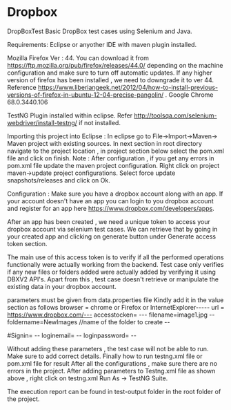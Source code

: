 # Dropbox
DropBoxTest
Basic DropBox test cases using Selenium and Java.

Requirements:
Eclipse or anyother IDE with maven plugin installed.

Mozilla Firefox Ver : 44. You can download it from https://ftp.mozilla.org/pub/firefox/releases/44.0/ depending on the machine configuration and make sure to turn off automatic updates. If any higher version of firefox has been installed , we need to downgrade it to ver 44. Reference https://www.liberiangeek.net/2012/04/how-to-install-previous-versions-of-firefox-in-ubuntu-12-04-precise-pangolin/ . Google Chrome 68.0.3440.106

TestNG Plugin installed within eclipse. Refer http://toolsqa.com/selenium-webdriver/install-testng/ if not installed.

Importing this project into Eclipse :
In eclipse go to File->Import->Maven-> Maven project with existing sources. In next section in root directory navigate to the project location , in project section below select the pom.xml file and click on finish.
Note : After configuration , if you get any errors in pom.xml file update the maven project configuration. Right click on project maven->update project configurations. Select force update snapshots/releases and click on Ok.

Configuration :
Make sure you have a dropbox account along with an app. If your account doesn't have an app you can login to you dropbox account and register for an app here https://www.dropbox.com/developers/apps.

After an app has been created , we need a unique token to access your dropbox account via selenium test cases. We can retrieve that by going in your created app and clicking on generate button under Generate access token section.

The main use of this access token is to verify if all the performed operations functionally were actually working from the backend. Test case only verifies if any new files or folders added were actually added by verifying it using DBXV2 API's. Apart from this , test case doesn't retrieve or manipulate the existing data in your dropbox account.

parameters must be given from data.properties file Kindly add it in the value section as follows browser = chrome or Firefox or InternetExplorer----- 
url = https://www.dropbox.com/--- 
accesstocken= --- filename=image1.jpg -- 
foldername=NewImages //name of the folder to create --

#Signin= -- loginemail= -- loginpassword= --

Without adding these parameters , the test case will not be able to run. Make sure to add correct details.
Finally how to run testng.xml file or pom.xml file for result
After all the configurations , make sure there are no errors in the project. After adding parameters to Testng.xml file as shown above , right click on testng.xml Run As -> TestNG Suite.

The execution report can be found in test-output folder in the root folder of the project.
